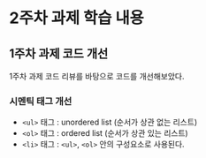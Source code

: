 # 2주차 과제 학습 내용

## 1주차 과제 코드 개선
1주차 과제 코드 리뷰를 바탕으로 코드를 개선해보았다.

### 시멘틱 태그 개선
* ``<ul>`` 태그 : unordered list (순서가 상관 없는 리스트)
* ``<ol>`` 태그 : ordered list (순서가 상관 있는 리스트)
* ``<li>`` 태그 : ``<ul>``, ``<ol>`` 안의 구성요소로 사용된다.